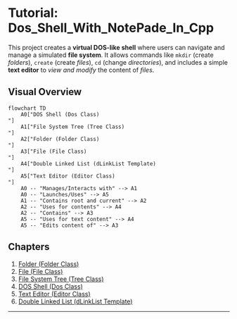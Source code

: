 # Tutorial: Dos_Shell_With_NotePade_In_Cpp

This project creates a **virtual DOS-like shell** where users can navigate and manage a simulated **file system**.
It allows commands like `mkdir` (create *folders*), `create` (create *files*), `cd` (change *directories*), and includes a simple **text editor** to *view and modify* the content of *files*.


## Visual Overview

```mermaid
flowchart TD
    A0["DOS Shell (Dos Class)
"]
    A1["File System Tree (Tree Class)
"]
    A2["Folder (Folder Class)
"]
    A3["File (File Class)
"]
    A4["Double Linked List (dLinkList Template)
"]
    A5["Text Editor (Editor Class)
"]
    A0 -- "Manages/Interacts with" --> A1
    A0 -- "Launches/Uses" --> A5
    A1 -- "Contains root and current" --> A2
    A2 -- "Uses for contents" --> A4
    A2 -- "Contains" --> A3
    A5 -- "Uses for text content" --> A4
    A5 -- "Edits content of" --> A3
```

## Chapters

1. [Folder (Folder Class)
](01_folder__folder_class__.md)
2. [File (File Class)
](02_file__file_class__.md)
3. [File System Tree (Tree Class)
](03_file_system_tree__tree_class__.md)
4. [DOS Shell (Dos Class)
](04_dos_shell__dos_class__.md)
5. [Text Editor (Editor Class)
](05_text_editor__editor_class__.md)
6. [Double Linked List (dLinkList Template)
](06_double_linked_list__dlinklist_template__.md)

---
